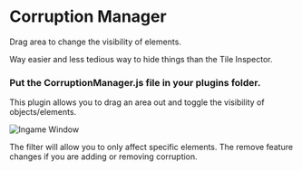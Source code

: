 # Corruption Manager
Drag area to change the visibility of elements.

Way easier and less tedious way to hide things than the Tile Inspector.

### Put the CorruptionManager.js file in your plugins folder.

This plugin allows you to drag an area out and toggle the visibility of objects/elements.

![Ingame Window](http://file.willby.info/corruptionmanager.png)

The filter will allow you to only affect specific elements.
The remove feature changes if you are adding or removing corruption.
